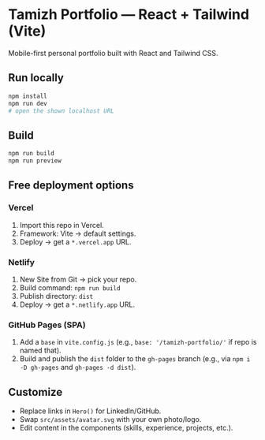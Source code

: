 # Tamizh Portfolio — React + Tailwind (Vite)

Mobile-first personal portfolio built with React and Tailwind CSS.

## Run locally
```bash
npm install
npm run dev
# open the shown localhost URL
```

## Build
```bash
npm run build
npm run preview
```

## Free deployment options

### Vercel
1. Import this repo in Vercel.
2. Framework: Vite → default settings.
3. Deploy → get a `*.vercel.app` URL.

### Netlify
1. New Site from Git → pick your repo.
2. Build command: `npm run build`
3. Publish directory: `dist`
4. Deploy → get a `*.netlify.app` URL.

### GitHub Pages (SPA)
1. Add a `base` in `vite.config.js` (e.g., `base: '/tamizh-portfolio/'` if repo is named that).
2. Build and publish the `dist` folder to the `gh-pages` branch (e.g., via `npm i -D gh-pages` and `gh-pages -d dist`).

## Customize
- Replace links in `Hero()` for LinkedIn/GitHub.
- Swap `src/assets/avatar.svg` with your own photo/logo.
- Edit content in the components (skills, experience, projects, etc.).
